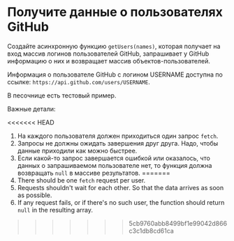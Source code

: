 # Получите данные о пользователях GitHub

Создайте асинхронную функцию `getUsers(names)`, которая получает на вход массив логинов пользователей GitHub, запрашивает у GitHub информацию о них и возвращает массив объектов-пользователей.

Информация о пользователе GitHub с логином USERNAME доступна по ссылке: `https://api.github.com/users/USERNAME`.

В песочнице есть тестовый пример.

Важные детали:

<<<<<<< HEAD
1. На каждого пользователя должен приходиться один запрос `fetch`.
2. Запросы не должны ожидать завершения друг друга. Надо, чтобы данные приходили как можно быстрее.
3. Если какой-то запрос завершается ошибкой или оказалось, что данных о запрашиваемом пользователе нет, то функция должна возвращать `null` в массиве результатов.
=======
1. There should be one `fetch` request per user.
2. Requests shouldn't wait for each other. So that the data arrives as soon as possible.
3. If any request fails, or if there's no such user, the function should return `null` in the resulting array.
>>>>>>> 5cb9760abb8499bf1e99042d866c3c1db8cd61ca
